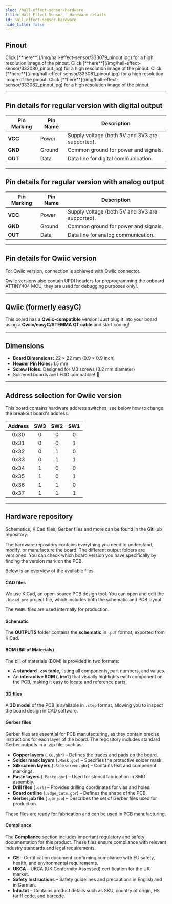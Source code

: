 ```yaml
---
slug: /hall-effect-sensor/hardware
title: Hall Effect Sensor - Hardware details
id: hall-effect-sensor-hardware
hide_title: false
---
```


## Pinout

<CenteredImage src="/img/hall-effect-sensor/333079_pinout.jpg" alt="Pinout" />
Click [**here**](/img/hall-effect-sensor/333079_pinout.jpg) for a high resolution image of the pinout.
<CenteredImage src="/img/hall-effect-sensor/333080_pinout.jpg" alt="Pinout" />
Click [**here**](/img/hall-effect-sensor/333080_pinout.jpg) for a high resolution image of the pinout.
<CenteredImage src="/img/hall-effect-sensor/333081_pinout.jpg" alt="Pinout" />
Click [**here**](/img/hall-effect-sensor/333081_pinout.jpg) for a high resolution image of the pinout.
<CenteredImage src="/img/hall-effect-sensor/333082_pinout.jpg" alt="Pinout" />
Click [**here**](/img/hall-effect-sensor/333082_pinout.jpg) for a high resolution image of the pinout.

---

## Pin details for regular version with digital output

| Pin Marking | Pin Name | Description                                     |
| ----------- | -------- | ----------------------------------------------- |
| **VCC**     | Power    | Supply voltage (both 5V and 3V3 are supported). |
| **GND**     | Ground   | Common ground for power and signals.            |
| **OUT**     | Data     | Data line for digital communication. |

---

## Pin details for regular version with analog output

| Pin Marking | Pin Name | Description                                     |
| ----------- | -------- | ----------------------------------------------- |
| **VCC**     | Power    | Supply voltage (both 5V and 3V3 are supported). |
| **GND**     | Ground   | Common ground for power and signals.            |
| **OUT**     | Data     | Data line for analog communication.
             
---

## Pin details for Qwiic version

For Qwiic version, connection is achieved with Qwiic connector.

<InfoBox> Qwiic versions also contain UPDI headers for preprogramming the onboard ATTINY404 MCU, they are used for debugging purposes only!. </InfoBox>

---

## Qwiic (formerly easyC)  

<CenteredImage src="/img/easyc_transparent.png" alt="EasyC/qwiic cable" width="550px" />
 
<InfoBox> This board has a **Qwiic-compatible** version! Just plug it into your board using a **Qwiic/easyC/STEMMA QT cable** and start coding! </InfoBox>

<QuickLink 
  title="Qwiic (formerly easyC) details and specifications" 
  description="Learn about hardware specifications, compatibility, and usage of the Qwiic connector." 
  url="/qwiic" 
/>

---

## Dimensions

- **Board Dimensions:** 22 × 22 mm (0.9 × 0.9 inch)  
- **Header Pin Holes:** 1.5 mm  
- **Screw Holes:** Designed for M3 screws (3.2 mm diameter)  
- Soldered boards are LEGO compatible! 🧱 

---

## Address selection for Qwiic version

This board contains hardware address switches, see below how to change the breakout board's address.

<CenteredImage src="/img/hall-effect-sensor/hall-effect-sensor_jp.jpg" alt="Pinout" />

| Address | SW3 | SW2 | SW1 |
|:---:|:---:|:---:|:---:|
| 0x30 | 0 | 0 | 0 |
| 0x31 | 0 | 0 | 1 |
| 0x32 | 0 | 1 | 0 |
| 0x33 | 0 | 1 | 1 |
| 0x34 | 1 | 0 | 0 |
| 0x35 | 1 | 0 | 1 |
| 0x36 | 1 | 1 | 0 |
| 0x37 | 1 | 1 | 1 |                  

---

## Hardware repository

Schematics, KiCad files, Gerber files and more can be found in the GitHub repository:

<QuickLink 
  title="Hall effect sensor breakout with digital output hardware design" 
  description="Hardware design, BOM, gerbers and 3D files for Hall-effect-sensor-breakout-with-digital-output designed by Soldered Electronics."
  url="https://github.com/SolderedElectronics/Hall-effect-sensor-breakout-with-digital-output-hardware-design" 
/>  

<QuickLink 
  title="Hall effect sensor breakout with analog output hardware design" 
  description="Hardware design, BOM, gerbers and 3D files for Hall-effect-sensor-breakout-with-analog-output designed by Soldered Electronics."
  url="https://github.com/SolderedElectronics/Hall-effect-sensor-breakout-with-analog-output-hardware-design" 
/>  

<QuickLink 
  title="Hall effect sensor breakout with digital output---qwiic hardware design" 
  description="Hardware design, BOM, gerbers and 3D files for Hall-effect-sensor-breakout-with-digital-output-&-qwiic designed by Soldered Electronics."
  url="https://github.com/SolderedElectronics/Hall-effect-sensor-breakout-with-digital-output---qwiic-hardware-design" 
/>  

<QuickLink 
  title="Hall effect sensor breakout with analog output---qwiic hardware design" 
  description="Hardware design, BOM, gerbers and 3D files for Hall-effect-sensor-breakout-with-analog-output-&-qwiic designed by Soldered Electronics."
  url="https://github.com/SolderedElectronics/Hall-effect-sensor-breakout-with-analog-output---qwiic-hardware-design" 
/>  

The hardware repository contains everything you need to understand, modify, or manufacture the board. The different output folders are versioned. You can check which board version you have specifically by finding the version mark on the PCB.

Below is an overview of the available files.  
#### CAD files

We use KiCad, an open-source PCB design tool. You can open and edit the `.kicad_pro` project file, which includes both the schematic and PCB layout.  

The `PANEL` files are used internally for production.  

#### Schematic

The **OUTPUTS** folder contains the **schematic** in `.pdf` format, exported from KiCad.

#### BOM (Bill of Materials)

The bill of materials (BOM) is provided in two formats:  

- A **standard `.csv` table**, listing all components, part numbers, and values.  
- An **interactive BOM (`.html`)** that visually highlights each component on the PCB, making it easy to locate and reference parts.  


#### 3D files

A **3D model** of the PCB is available in `.step` format, allowing you to inspect the board design in CAD software.  

#### Gerber files 

Gerber files are essential for PCB manufacturing, as they contain precise instructions for each layer of the board. The repository includes standard Gerber outputs in a .zip file, such as:  

- **Copper layers** (`.Cu.gbr`) – Defines the traces and pads on the board.  
- **Solder mask layers** (`.Mask.gbr`) – Specifies the protective solder mask.  
- **Silkscreen layers** (`.Silkscreen.gbr`) – Contains text and component markings.  
- **Paste layers** (`.Paste.gbr`) – Used for stencil fabrication in SMD assembly.  
- **Drill files** (`.drl`) – Provides drilling coordinates for vias and holes.  
- **Board outline** (`.Edge_Cuts.gbr`) – Defines the shape of the PCB.  
- **Gerber job file** (`.gbrjob`) – Describes the set of Gerber files used for production.  

These files are ready for fabrication and can be used in PCB manufacturing.

#### Compliance  

The **Compliance** section includes important regulatory and safety documentation for this product. These files ensure compliance with relevant industry standards and legal requirements.  

- **CE** – Certification document confirming compliance with EU safety, health, and environmental requirements.  
- **UKCA** – UKCA (UK Conformity Assessed) certification for the UK market.  
- **Safety Instructions** – Safety guidelines and precautions in English and in German.
- **Info.txt** – Contains product details such as SKU, country of origin, HS tariff code, and barcode.  
